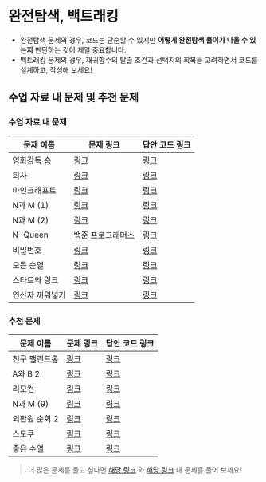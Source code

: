 # 완전탐색, 백트래킹
- 완전탐색 문제의 경우, 코드는 단순할 수 있지만 **어떻게 완전탐색 풀이가 나올 수 있는지** 판단하는 것이 제일 중요합니다.
- 백트래킹 문제의 경우, 재귀함수의 탈출 조건과 선택지의 회복을 고려하면서 코드를 설계하고, 작성해 보세요!

## 수업 자료 내 문제 및 추천 문제

### 수업 자료 내 문제

|문제 이름|문제 링크|답안 코드 링크|
|---|---|---|
|영화감독 숌|[링크](http://boj.kr/1436)|[링크]()|
|퇴사|[링크](http://boj.kr/14501)|[링크]()|
|마인크래프트|[링크](http://boj.kr/18111)|[링크]()|
|N과 M (1)|[링크](http://boj.kr/15649)|[링크]()|
|N과 M (2)|[링크](http://boj.kr/15650)|[링크]()|
|N-Queen|[백준](http://boj.kr/9663)  [프로그래머스](https://programmers.co.kr/learn/courses/30/lessons/12952)|[링크]()|
|비밀번호|[링크](http://boj.kr/13908)|[링크]()|
|모든 순열|[링크](http://boj.kr/10974)|[링크]()|
|스타트와 링크|[링크](http://boj.kr/14889)|[링크]()|
|연산자 끼워넣기|[링크](http://boj.kr/14888)|[링크]()|


### 추천 문제

|문제 이름|문제 링크|답안 코드 링크|
|---|---|---|
|친구 팰린드롬|[링크](http://boj.kr/15270)|[링크]()|
|A와 B 2|[링크](http://boj.kr/12919)|[링크]()|
|리모컨|[링크](http://boj.kr/1107)|[링크]()|
|N과 M (9)|[링크](http://boj.kr/15663)|[링크]()|
|외판원 순회 2|[링크](http://boj.kr/10971)|[링크]()|
|스도쿠|[링크](http://boj.kr/2580)|[링크]()|
|좋은 수열|[링크](http://boj.kr/2661)|[링크]()|

> 더 많은 문제를 풀고 싶다면 [해당 링크](https://github.com/tony9402/baekjoon/tree/main/brute_force) 와 [해당 링크](https://github.com/tony9402/baekjoon/tree/main/backtracking) 내 문제를 풀어 보세요!